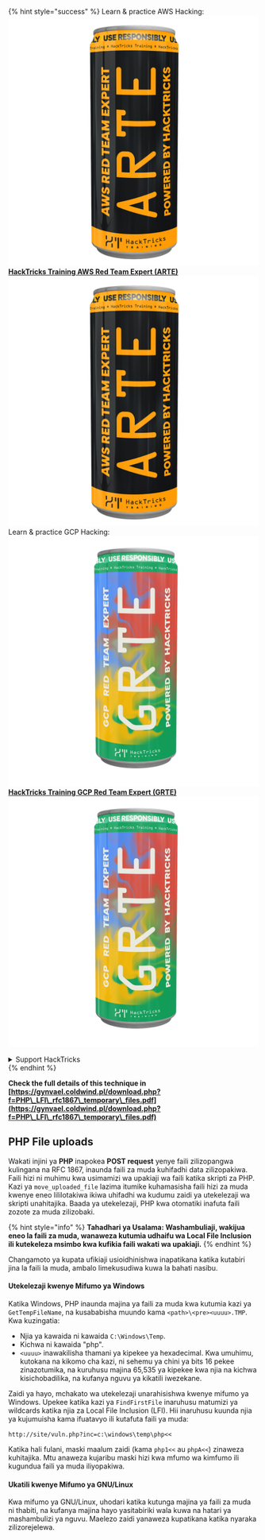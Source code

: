 {% hint style="success" %}
Learn & practice AWS Hacking:<img src="/.gitbook/assets/arte.png" alt="" data-size="line">[**HackTricks Training AWS Red Team Expert (ARTE)**](https://training.hacktricks.xyz/courses/arte)<img src="/.gitbook/assets/arte.png" alt="" data-size="line">\
Learn & practice GCP Hacking: <img src="/.gitbook/assets/grte.png" alt="" data-size="line">[**HackTricks Training GCP Red Team Expert (GRTE)**<img src="/.gitbook/assets/grte.png" alt="" data-size="line">](https://training.hacktricks.xyz/courses/grte)

<details>

<summary>Support HackTricks</summary>

* Check the [**subscription plans**](https://github.com/sponsors/carlospolop)!
* **Join the** 💬 [**Discord group**](https://discord.gg/hRep4RUj7f) or the [**telegram group**](https://t.me/peass) or **follow** us on **Twitter** 🐦 [**@hacktricks\_live**](https://twitter.com/hacktricks\_live)**.**
* **Share hacking tricks by submitting PRs to the** [**HackTricks**](https://github.com/carlospolop/hacktricks) and [**HackTricks Cloud**](https://github.com/carlospolop/hacktricks-cloud) github repos.

</details>
{% endhint %}



**Check the full details of this technique in [https://gynvael.coldwind.pl/download.php?f=PHP\_LFI\_rfc1867\_temporary\_files.pdf](https://gynvael.coldwind.pl/download.php?f=PHP\_LFI\_rfc1867\_temporary\_files.pdf)**

## **PHP File uploads**

Wakati injini ya **PHP** inapokea **POST request** yenye faili zilizopangwa kulingana na RFC 1867, inaunda faili za muda kuhifadhi data zilizopakiwa. Faili hizi ni muhimu kwa usimamizi wa upakiaji wa faili katika skripti za PHP. Kazi ya `move_uploaded_file` lazima itumike kuhamasisha faili hizi za muda kwenye eneo lililotakiwa ikiwa uhifadhi wa kudumu zaidi ya utekelezaji wa skripti unahitajika. Baada ya utekelezaji, PHP kwa otomatiki inafuta faili zozote za muda zilizobaki.

{% hint style="info" %}
**Tahadhari ya Usalama: Washambuliaji, wakijua eneo la faili za muda, wanaweza kutumia udhaifu wa Local File Inclusion ili kutekeleza msimbo kwa kufikia faili wakati wa upakiaji.**
{% endhint %}

Changamoto ya kupata ufikiaji usioidhinishwa inapatikana katika kutabiri jina la faili la muda, ambalo limekusudiwa kuwa la bahati nasibu.

#### Utekelezaji kwenye Mifumo ya Windows

Katika Windows, PHP inaunda majina ya faili za muda kwa kutumia kazi ya `GetTempFileName`, na kusababisha muundo kama `<path>\<pre><uuuu>.TMP`. Kwa kuzingatia:

- Njia ya kawaida ni kawaida `C:\Windows\Temp`.
- Kichwa ni kawaida "php".
- `<uuuu>` inawakilisha thamani ya kipekee ya hexadecimal. Kwa umuhimu, kutokana na kikomo cha kazi, ni sehemu ya chini ya bits 16 pekee zinazotumika, na kuruhusu majina 65,535 ya kipekee kwa njia na kichwa kisichobadilika, na kufanya nguvu ya kikatili iwezekane.

Zaidi ya hayo, mchakato wa utekelezaji unarahisishwa kwenye mifumo ya Windows. Upekee katika kazi ya `FindFirstFile` inaruhusu matumizi ya wildcards katika njia za Local File Inclusion (LFI). Hii inaruhusu kuunda njia ya kujumuisha kama ifuatavyo ili kutafuta faili ya muda:
```
http://site/vuln.php?inc=c:\windows\temp\php<<
```
Katika hali fulani, maski maalum zaidi (kama `php1<<` au `phpA<<`) zinaweza kuhitajika. Mtu anaweza kujaribu maski hizi kwa mfumo wa kimfumo ili kugundua faili ya muda iliyopakiwa.

#### Ukatili kwenye Mifumo ya GNU/Linux

Kwa mifumo ya GNU/Linux, uhodari katika kutunga majina ya faili za muda ni thabiti, na kufanya majina hayo yasitabiriki wala kuwa na hatari ya mashambulizi ya nguvu. Maelezo zaidi yanaweza kupatikana katika nyaraka zilizorejelewa.
